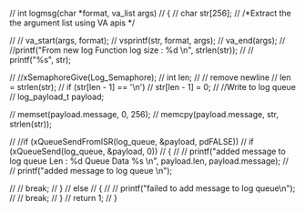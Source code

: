 // int logmsg(char *format, va_list args)
// {
// 	char str[256];
// 	/*Extract the the argument list using VA apis */

// 	// va_start(args, format);
// 	vsprintf(str, format, args);
// 	va_end(args);
// 	//printf("From new log Function log size :  %d \n", strlen(str));
// 	//	printf("%s", str);

// 	//xSemaphoreGive(Log_Semaphore);
// 	int len;
// 	// remove newline
// 	len = strlen(str);
// 	if (str[len - 1] == '\n')
// 		str[len - 1] = 0;
// 	//Write to log queue
// 	log_payload_t payload;

// 	memset(payload.message, 0, 256);
// 	memcpy(payload.message, str, strlen(str));

// 	//if (xQueueSendFromISR(log_queue, &payload, pdFALSE))
// 	if (xQueueSend(log_queue, &payload, 0))
// 	{
// 		//	printf("added message to log queue Len : %d Queue Data %s \n", payload.len, payload.message);
// 		//	printf("added message to log queue  \n");

// 		// break;
// 	}
// 	else
// 	{
// 		//	printf("failed to add message to log queue\n");
// 		// break;
// 	}
// 	return 1;
// }
